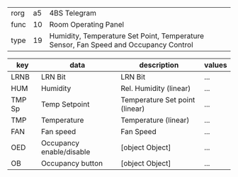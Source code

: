 
|    |   |   |
| -- | - | - |
| rorg | a5 | 4BS Telegram |
| func | 10 | Room Operating Panel |
| type | 19 | Humidity, Temperature Set Point, Temperature Sensor, Fan Speed and Occupancy Control |

| key | data | description | values |
| --- | --- | --- | --- |
  | LRNB | LRN Bit | LRN Bit | ... | 
| HUM | Humidity | Rel. Humidity (linear) | ... | 
| TMP Sp | Temp Setpoint | Temperature Set point (linear) | ... | 
| TMP | Temperature | Temperature (linear) | ... | 
| FAN | Fan speed | Fan Speed | ... | 
| OED | Occupancy enable/disable | [object Object] | ... | 
| OB | Occupancy button | [object Object] | ... | 

  